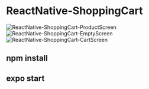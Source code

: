 # ReactNative-ShoppingCart
![ReactNative-ShoppingCart-ProductScreen](https://user-images.githubusercontent.com/95226208/156887847-e0975fee-3a82-4b5c-a9a3-a137d1494130.png)
![ReactNative-ShoppingCart-EmptyScreen](https://user-images.githubusercontent.com/95226208/156887848-3e72fbde-1cdd-45d3-9f8f-5decda09836c.png)
![ReactNative-ShoppingCart-CartScreen](https://user-images.githubusercontent.com/95226208/156887853-8336862d-8517-41dc-88e7-44049ed2de95.png)


## npm install
## expo start
